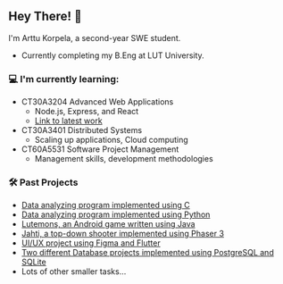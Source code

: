 ## Hey There! 👋
I'm Arttu Korpela, a second-year SWE student.
- Currently completing my B.Eng at LUT University.

### 💻 I'm currently learning:
- CT30A3204 Advanced Web Applications
    - Node.js, Express, and React
    - [Link to latest work](https://github.com/ArttuKorpela/AWA_WEEK_9)
- CT30A3401 Distributed Systems
    - Scaling up applications, Cloud computing
- CT60A5531 Software Project Management
    - Management skills, development methodologies

### 🛠️ Past Projects
- [Data analyzing program implemented using C](https://github.com/ArttuKorpela/Linked-List-using-C)
- [Data analyzing program implemented using Python](https://github.com/ArttuKorpela/Basics-of-Programming/tree/main/Harjoitustyö)
- [Lutemons, an Android game written using Java](https://github.com/ArttuKorpela/Lutemons)
- [Jahti, a top-down shooter implemented using Phaser 3](https://github.com/ArttuKorpela/HTML-game)
- [UI/UX project using Figma and Flutter](https://github.com/ArttuKorpela/UI-UX-Project)
- [Two different Database projects implemented using PostgreSQL and SQLite](https://github.com/ArttuKorpela/Database-Courses)
- Lots of other smaller tasks...




<!--
**ArttuKorpela/ArttuKorpela** is a ✨ _special_ ✨ repository because its `README.md` (this file) appears on your GitHub profile.

Here are some ideas to get you started:

- 🔭 I’m currently working on ...
- 🌱 I’m currently learning ...
- 👯 I’m looking to collaborate on ...
- 🤔 I’m looking for help with ...
- 💬 Ask me about ...
- 📫 How to reach me: ...
- 😄 Pronouns: ...
- ⚡ Fun fact: ...
-->
